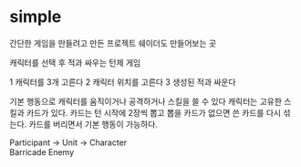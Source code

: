 # simple
간단한 게임을 만들려고 만든 프로젝트 쉐이더도 만들어보는 곳

캐릭터를 선택 후 적과 싸우는 턴제 게임

 1 캐릭터를 3개 고른다
 2 캐릭터 위치를 고른다
 3 생성된 적과 싸운다
 
 
기본 행동으로 캐릭터를 움직이거나 공격하거나 스킬을 쓸 수 있다
캐릭터는 고유한 스킬과 카드가 있다.
카드는 턴 시작에 2장씩 뽑고 뽑을 카드가 없으면 쓴 카드를 다시 섞는다.
카드를 버리면서 기본 행동이 가능하다.


 Participant -> Unit ->  Character       
  Barricade    Enemy
  
  
  
